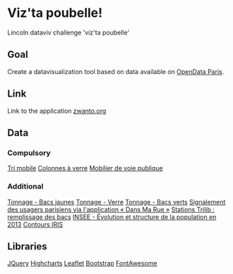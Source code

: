 # Viz'ta poubelle!
Lincoln dataviv challenge 'viz'ta poubelle'

## Goal
Create a datavisualization tool based on data available on [OpenData Paris](https://opendata.paris.fr/). 

## Link
Link to the application [zwanto.org](https://zwanto.org/lincoln/)

## Data
### Compulsory
[Tri mobile](https://opendata.paris.fr/explore/dataset/trimobile0/information/)
[Colonnes à verre](https://opendata.paris.fr/explore/dataset/mobilierpropreteparis2011/)
[Mobilier de voie publique](https://opendata.paris.fr/explore/dataset/mobilierenvironnementparis2011/)
### Additional
[Tonnage - Bacs jaunes](https://opendata.paris.fr/explore/dataset/tonnages_des_dechets_bacs_jaunes/)
[Tonnage - Verre](https://opendata.paris.fr/explore/dataset/tonnages_de_la_collecte_du_verre/)
[Tonnage - Bacs verts](https://opendata.paris.fr/explore/dataset/tonnages_des_dechets_bacs_verts/)
[Signalement des usagers parisiens via l'application « Dans Ma Rue »](https://opendata.paris.fr/explore/dataset/dans-ma-rue/)
[Stations Trilib : remplissage des bacs](https://opendata.paris.fr/explore/dataset/trilib/)
[INSEE - Évolution et structure de la population en 2013](https://www.insee.fr/fr/statistiques/2044751)
[Contours IRIS](http://professionnels.ign.fr/contoursiris)
## Libraries
[JQuery](https://jquery.com/)
[Highcharts](https://www.highcharts.com/)
[Leaflet](http://leafletjs.com/)
[Bootstrap](https://getbootstrap.com/)
[FontAwesome](https://fontawesome.com/)
               

